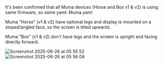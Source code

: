 It's been confirmed that all Muma devices (Horse and Box v1 & v2) is using same firmware, so same yaml: Muma.yaml

Muma "Horse" (v1 & v2) have optional legs and display is mounted on a sloped/angled face, so the screen is tilted upwards.

Muma "Box" (v1 & v2) don't have legs and the screen is upright and facing directly forward.


![Screenshot 2025-06-26 at 05 55 52](https://github.com/user-attachments/assets/c4464924-b38b-449e-94ec-147092278d2a)
![Screenshot 2025-06-26 at 05 56 08](https://github.com/user-attachments/assets/d38402c1-92a8-4f7c-9bb0-4dad1cdeb1ec)
